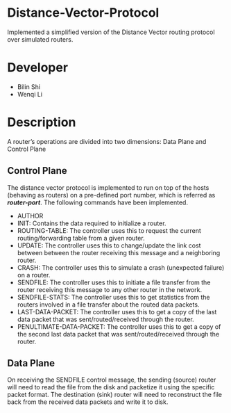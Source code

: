 # Distance-Vector-Protocol
Implemented a simplified version of the Distance Vector routing protocol over simulated routers.

# Developer
 * Bilin Shi
 * Wenqi Li

# Description
A router’s operations are divided into two dimensions: Data Plane and Control Plane

## Control Plane
The distance vector protocol is implemented to run on top of the hosts (behaving as routers) on a pre-defined port number, which is referred as ***router-port***. The following commands have been implemented.
 * AUTHOR
 * INIT: Contains the data required to initialize a router.
 * ROUTING-TABLE: The controller uses this to request the current routing/forwarding table from a given router.
 * UPDATE: The controller uses this to change/update the link cost between between the router receiving this message and a neighboring router.
 * CRASH: The controller uses this to simulate a crash (unexpected failure) on a router.
 * SENDFILE: The controller uses this to initiate a file transfer from the router receiving this message to any other router in the network.
 * SENDFILE-STATS: The controller uses this to get statistics from the routers involved in a file transfer about the routed data packets.
 * LAST-DATA-PACKET: The controller uses this to get a copy of the last data packet that was sent/routed/received through the router.
 * PENULTIMATE-DATA-PACKET: The controller uses this to get a copy of the second last data packet that was sent/routed/received through the router.
 ## Data Plane
On receiving the SENDFILE control message, the sending (source) router will need to read the file from the disk and packetize it using the specific packet format. The destination (sink) router will need to reconstruct the file back from the received data packets and write it to disk.
